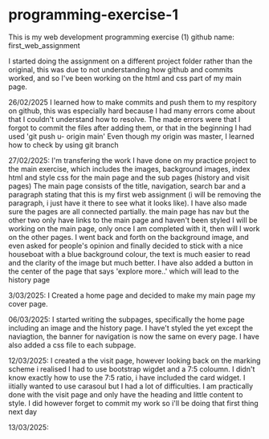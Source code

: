 # programming-exercise-1

This is my web development programming exercise (1)
github name: first_web_assignment


I started doing the assignment on a different project folder rather than the original, this was due to
not understanding how github and commits worked, and so I've been working on the html and css part of my main page.

26/02/2025 I learned how to make commits and push them to my respitory on github,
this was especially hard because I had many errors come about that I couldn't understand how to resolve. The made errors were
that I forgot to commit the files after adding them, or that in the beginning I had used 'git push u- origin main'
Even though my origin was master, I learned how to check by using git branch


27/02/2025: I'm transfering the work I have done on my practice project to the main exercise,
which includes the images, background images, index html and style css for the main page and the sub pages (history and visit pages)
The main page consists of the title, navigation, search bar and a paragraph stating that this is my first web assignment 
(i will be removing the paragraph, i just have it there to see what it looks like). I have also made sure the pages are all
connected partially. the main page has nav but the other two only have links to the main page and haven't been styled
I will be working on the main page, only once I am completed with it, then will I work on the other pages.
I went back and forth on the background image, and even asked for people's opinion and finally decided to stick with a
nice houseboat with a blue background colour, the text is much easier to read and the clarity of the image but much better.
I have also added a button in the center of the page that says 'explore more..' which will lead to the history page


3/03/2025: I Created a home page and decided to make my main page my cover page.

06/03/2025: I started writing the subpages, specifically the home page including an image and the history page.
 I have't styled the yet except the naviagtion, the banner for navigation is now the same on every page. 
 I have also added a css file to each subpage. 


 12/03/2025: I created a the visit page, however looking back on the marking scheme i realised I had to use bootstrap wigdet and a 7:5
 coloumn. I didn't know exactly how to use the 7:5 ratio, i have included the card widget. I iitially wanted to use carasoul but I had a lot of difficulties.
 I am practically done with the visit page and only have the heading and little content to style. I did however forget to commit my work so i'll be doing that first thing next day



 13/03/2025: 